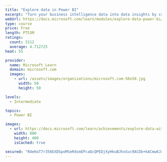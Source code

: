 ```yaml
---
title: "Explore data in Power BI"
excerpt: "Turn your business intelligence data into data insights by creating and configuring Power BI dashboards."
webUrl: https://docs.microsoft.com/learn/modules/explore-data-power-bi/
type: course
price: Free
length: PT53M
ratings:
  count: 3112
  average: 4.712725
heat: 55

provider:
  name: Microsoft Learn
  domain: microsoft.com
  images:
    - url: /assets/images/organizations/microsoft.com-50x50.jpg
      width: 50
      height: 50

levels:
  - Intermediate

topics:
  - Power BI

images:
  - url: https://docs.microsoft.com/learn/achievements/explore-data-with-power-bi-desktop-social.png
    width: 800
    height: 400
    isCached: true

secured: "R4eHaT7r356EXDSpoMSeRdsmEPcaQcQPEDjXyHkuBJhxSuc9ACDb+kACmw6JxR4EokUFrssPMyvuIhml/osrpBfFQOhiNaqHDaKT87M/D7radD7YigH0oGu3gqhcAAhIaW9fax2ZCxiJ0TjXgTZPmM9oGjPt3YdLk5yJII0tOXNOlHIT9kmM7Rw6IM6sxbnkaHLw81XU0y4yMctUumqi8i/hGf5rk1bp5eOojvllIaK3mLZzLk4BsDJxq74uITEeXq6oemCUasoI3gMb/4qh6LdD4BqtSFiyGTtCYbj0yQPakc2Y7mPkGLEkx8P0nuYFsCZrEJMCpcNd/IPvO9crxDZnWXIf2VBTALizsTlgGehfnxDjQTyKqU/N5Wtle05IO5Wg32JqXNVsRnkVf4Zdiio5Z0QMakMcQKfe6+1zxFg=;iYJ+aZ5bmCe8BObgm68uWA=="
---
```


